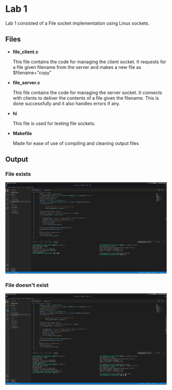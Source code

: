 # Lab 1

Lab 1 consisted of a File socket implementation using Linux sockets. 

## Files

- **file_client.c**

    This file contains the code for managing the client socket. It requests for a file given filename from the server and makes a new file as $filename+"copy"

- **file_server.c** 

    This file contains the code for managing the server socket. It connects with clients to deliver the contents of a file given the filename. This is done successfully and it also handles errors if any.

- **hi**

    This file is used for testing file sockets.

- **Makefile**

    Made for ease of use of compiling and cleaning output files

## Output

### File exists

![Success](./output/success.png)

### File doesn't exist

![Error](./output/error_filename.png)